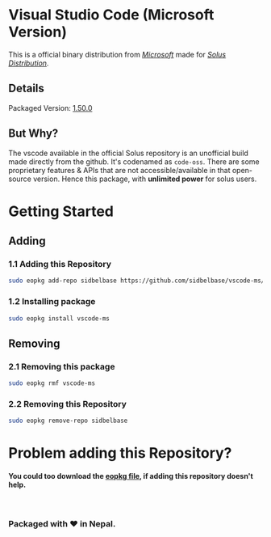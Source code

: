 # Visual Studio Code (Microsoft Version)

This is a official binary distribution from [*Microsoft*](https://code.visualstudio.com/) made for [*Solus Distribution*](https://getsol.us/home/).

## Details

Packaged Version: [1.50.0](https://github.com/sidbelbase/vscode-ms/releases/tag/1.50.0)


## But Why?

The vscode available in the official Solus repository is an unofficial build made directly from the github. It's codenamed as `code-oss`. There are some proprietary features & APIs that are not accessible/available in that open-source version. Hence this package, with **unlimited power** for solus users.

# Getting Started

## Adding

### 1.1 Adding this Repository

```bash
sudo eopkg add-repo sidbelbase https://github.com/sidbelbase/vscode-ms/blob/master/eopkg-index.xml.xz
```


### 1.2 Installing package

```bash
sudo eopkg install vscode-ms
```

## Removing

### 2.1 Removing this package

```bash
sudo eopkg rmf vscode-ms
```

### 2.2 Removing this Repository

```bash
sudo eopkg remove-repo sidbelbase
```

# Problem adding this Repository?

#### You could too download the [**eopkg file**](https://github.com/sidbelbase/vscode-ms/releases/download/1.50.0/vscode-ms-1.50.0-4-1-x86_64.eopkg), if adding this repository doesn't help.


<br>

### Packaged with ❤️ in Nepal.